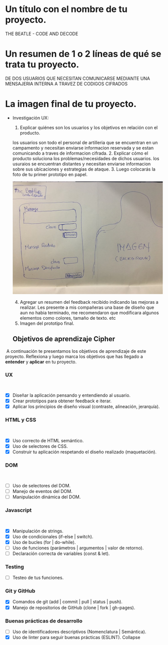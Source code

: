 # Un título con el nombre de tu proyecto.
THE BEATLE - CODE AND DECODE
# Un resumen de 1 o 2 líneas de qué se trata tu proyecto.
DE DOS USUARIOS QUE NECESITAN COMUNICARSE MEDIANTE UNA MENSAJERIA INTERNA A TRAVEZ DE CODIGOS CIFRADOS
# La imagen final de tu proyecto.
 
  
 
* Investigación UX:
  1. Explicar quiénes son los usuarios y los objetivos en relación con el
    producto.

    los usuarios son todo el personal de artilleria que se encuentran en un campamento y necesitan enviarse informacion reservada y se estan comunicando a traves de informacion cifrada.
  2. Explicar cómo el producto soluciona los problemas/necesidades de dichos
    usuarios.
    los usuraios se encuentran distantes y necesitan enviarse informacion sobre sus ubicaciones y estrategias de ataque.
  3. Luego colocarás la foto de tu primer prototipo en papel.

  ![prototipo](https://github.com/SaluiMP/LIM011-cipher/blob/master/src/prototipo.jpg)

  4. Agregar un resumen del feedback recibido indicando las mejoras a realizar.
    Les presente a mis compañeras una base de diseño que aun no habia terminado, me recomendaron que modificara algunos elementos como colores, tamaño de texto. etc
  5. Imagen del prototipo final.

  ## Objetivos de aprendizaje Cipher
​
A continuación te presentamos los objetivos de aprendizaje de este proyecto. Reflexiona y luego marca los objetivos que has llegado a **entender** y **aplicar** en tu proyecto.
​
### UX
​
- [x] Diseñar la aplicación pensando y entendiendo al usuario.
- [x] Crear prototipos para obtener feedback e iterar.
- [x] Aplicar los principios de diseño visual (contraste, alineación, jerarquía).
​
### HTML y CSS
​
- [x] Uso correcto de HTML semántico.
- [x] Uso de selectores de CSS.
- [x] Construir tu aplicación respetando el diseño realizado (maquetación).
​
### DOM
​
- [ ] Uso de selectores del DOM.
- [ ] Manejo de eventos del DOM.
- [ ] Manipulación dinámica del DOM.
​
### Javascript
​
- [x] Manipulación de strings.
- [x] Uso de condicionales (if-else | switch).
- [x] Uso de bucles (for | do-while).	
- [ ] Uso de funciones (parámetros | argumentos | valor de retorno).
- [ ] Declaración correcta de variables (const & let).
​
### Testing
- [ ] Testeo de tus funciones.
​
### Git y GitHub
- [x] Comandos de git (add | commit | pull | status | push).
- [x] Manejo de repositorios de GitHub (clone | fork | gh-pages).
​
### Buenas prácticas de desarrollo
- [ ] Uso de identificadores descriptivos (Nomenclatura | Semántica).
- [x] Uso de linter para seguir buenas prácticas (ESLINT).
Collapse
